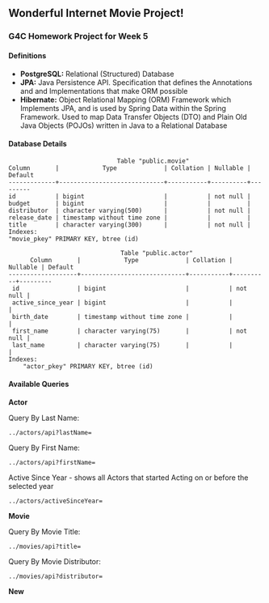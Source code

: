 ## Wonderful Internet Movie Project!

### G4C Homework Project for Week 5

#### Definitions

* **PostgreSQL:** Relational (Structured) Database
* **JPA:** Java Persistence API. Specification that defines the Annotations and and Implementations that make ORM possible
* **Hibernate:** Object Relational Mapping (ORM) Framework which Implements JPA, and is used by Spring Data within the Spring Framework. Used to map Data Transfer Objects (DTO) and Plain Old Java Objects (POJOs) written in Java to a Relational Database

#### Database Details

```
                              Table "public.movie"
Column       |            Type             | Collation | Nullable | Default
-------------+-----------------------------+-----------+----------+---------
id           | bigint                      |           | not null |
budget       | bigint                      |           |          |
distributor  | character varying(500)      |           | not null |
release_date | timestamp without time zone |           |          |
title        | character varying(300)      |           | not null |
Indexes:
"movie_pkey" PRIMARY KEY, btree (id)
```


```
                               Table "public.actor"
      Column       |            Type             | Collation | Nullable | Default
-------------------+-----------------------------+-----------+----------+---------
 id                | bigint                      |           | not null |
 active_since_year | bigint                      |           |          |
 birth_date        | timestamp without time zone |           |          |
 first_name        | character varying(75)       |           | not null |
 last_name         | character varying(75)       |           |          |
Indexes:
    "actor_pkey" PRIMARY KEY, btree (id)
```

#### Available Queries

**Actor**

Query By Last Name:
```
../actors/api?lastName=
```

Query By First Name:
```
../actors/api?firstName=
```

Active Since Year - shows all Actors that started Acting on or before the selected year
```
../actors/activeSinceYear=
```

**Movie**

Query By Movie Title:
```
../movies/api?title=
```

Query By Movie Distributor:
```
../movies/api?distributor=
```

**New**
